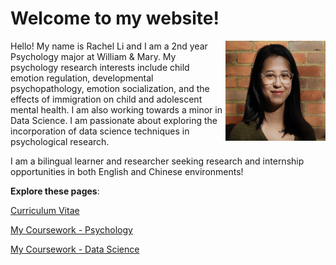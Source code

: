 # Welcome to my website!

<img style="float: right;" src="./mypic.png" width="160" height="160" />

Hello! My name is Rachel Li and I am a 2nd year Psychology major at William & Mary. My psychology research interests include child emotion regulation, developmental psychopathology, emotion socialization, and the effects of immigration on child and adolescent mental health. I am also working towards a minor in Data Science. I am passionate about exploring the incorporation of data science techniques in psychological research. 

I am a bilingual learner and researcher seeking research and internship opportunities in both English and Chinese environments! 

**Explore these pages**:

[Curriculum Vitae](https://github.com/rrrrli/aboutMe/blob/main/cv.md)

[My Coursework - Psychology](https://github.com/rrrrli/aboutMe/blob/main/psych_courses.md)

[My Coursework - Data Science](https://github.com/rrrrli/aboutMe/blob/main/data_courses.md)
